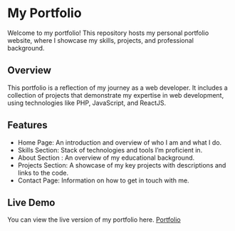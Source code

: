 <h1>My Portfolio</h1>
<p>Welcome to my portfolio! This repository hosts my personal portfolio website, where I showcase my skills, projects, and professional background.</p>

<h2>Overview</h2>
<p>This portfolio is a reflection of my journey as a web developer. It includes a collection of projects that demonstrate my expertise in web development, using technologies like PHP, JavaScript, and ReactJS.</p>

<h2>Features</h2>

<ul>
  <li>
    Home Page: An introduction and overview of who I am and what I do.
  </li>
  <li>
    Skills Section: Stack of technologies and tools I’m proficient in.
  </li>
  <li>
    About Section : An overview of my educational background.
  </li>
  <li> 
    Projects Section: A showcase of my key projects with descriptions and links to the code.
  </li>
  <li>
    Contact Page: Information on how to get in touch with me.
  </li>
</ul>

<h2>Live Demo</h2>
<p>You can view the live version of my portfolio here.  <a href="portfolio-komalsingh.netlify.app" />Portfolio</a></a></p>


